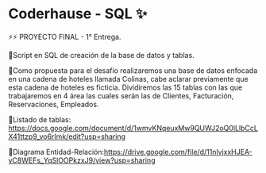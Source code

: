 # Coderhause - SQL ✨

⚡⚡ PROYECTO FINAL - 1° Entrega.

🔸Script en SQL de creación de la base de datos y tablas.

🔸Como propuesta para el desafío realizaremos una base de datos enfocada en una cadena de hoteles llamada Colinas, cabe aclarar previamente que esta cadena de  hoteles es ficticia. Dividiremos las 15 tablas con las que trabajaremos en  4 área las cuales serán las de Clientes, Facturación, Reservaciones, Empleados.

🔸Listado de tablas: https://docs.google.com/document/d/1wmvKNqeuxMw9QUWJ2oQ0lLlbCcLX41ttzp9_vo6rImk/edit?usp=sharing

🔸Diagrama Entidad-Relación:https://drive.google.com/file/d/11nlvjxxHJEA-yC8WEFs_YqSlOOPkzxJ9/view?usp=sharing

 
